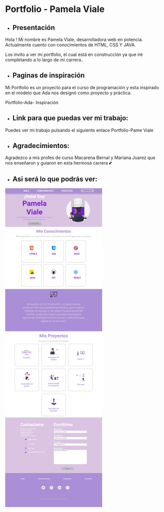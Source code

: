 
# Portfolio - Pamela Viale

 * ## Presentación 
Hola ! Mi nombre es Pamela Viale,  desarrolladora web en potencia. Actualmente cuento con conocimientos de HTML, CSS Y JAVA. 

Los invito a ver mi portfolio, el cual está en construcción ya que iré completando a lo largo de mi carrera..

* ## Paginas de inspiración

Mi Portfolio es un proyecto  para el curso de programación y esta inspirado en el modelo que Ada nos designó como proyecto y práctica.

<a name="Ada-Porfolio-Inspiración" hreff="https://frontend-proyecto-portfolio.adaitw.org/">Portfolio-Ada- Inspiración</a>


* ## Link para que puedas ver mi trabajo: 
Puedes ver mi trabajo pulsando el siguiente enlace <a name="Proyecto-Porfolio" hreff="http://127.0.0.1:5501/index.html">Portfolio-Pame Viale</a>

* ## Agradecimientos: 
Agradezco a mis profes de curso Macarena Bernal y Mariana Juarez que nos enseñaron y guiaron en esta hermosa carrera 💕


* ## Asi será lo que podrás ver:

![texto imagen](assets/captura-web.png)